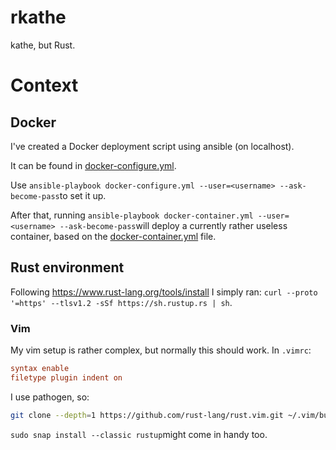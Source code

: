 # rkathe

kathe, but Rust.

# Context

## Docker

I've created a Docker deployment script using ansible (on localhost).

It can be found in [docker-configure.yml](./docker-configure.yml).

Use `ansible-playbook docker-configure.yml --user=<username> --ask-become-pass`to set it up.

After that, running `ansible-playbook docker-container.yml --user=<username> --ask-become-pass`will deploy a currently rather useless container, based on the [docker-container.yml](./docker-container.yml) file.

## Rust environment

Following https://www.rust-lang.org/tools/install I simply ran: `curl --proto '=https' --tlsv1.2 -sSf https://sh.rustup.rs | sh`.

### Vim

My vim setup is rather complex, but normally this should work. In `.vimrc`:

```ini
syntax enable
filetype plugin indent on
```

I use pathogen, so:

```bash
git clone --depth=1 https://github.com/rust-lang/rust.vim.git ~/.vim/bundle/rust.vim
```

`sudo snap install --classic rustup`might come in handy too. 